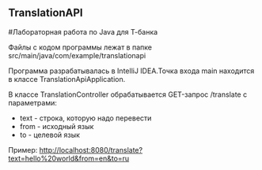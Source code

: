 ## TranslationAPI
#Лабораторная работа по Java для Т-банка

Файлы с кодом программы лежат в папке src/main/java/com/example/translationapi

Программа разрабатывалась в IntelliJ IDEA.Точка входа main находится в классе TranslationApiApplication. 

В классе TranslationController обрабатывается GET-запрос /translate с параметрами:
- text - строка, которую надо перевести
- from - исходный язык
- to - целевой язык

Пример: [http://localhost:8080/translate?text=hello%20world&from=en&to=ru](http://localhost:8080/translate?text=hello%20world&from=en&to=ru)


